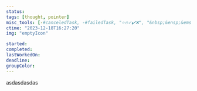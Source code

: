 ```yaml
---
status: 
tags: [thought, pointer]
misc_tools: [-#canceledTask, -#failedTask, "⭐🔥✓✔️❌", "&nbsp;&ensp;&emsp;"]
ctime: "2023-12-18T16:27:20"
img: "emptyIcon"

started: 
completed: 
lastWorkedOn: 
deadline: 
groupColor: 
---
```

asdasdasdas